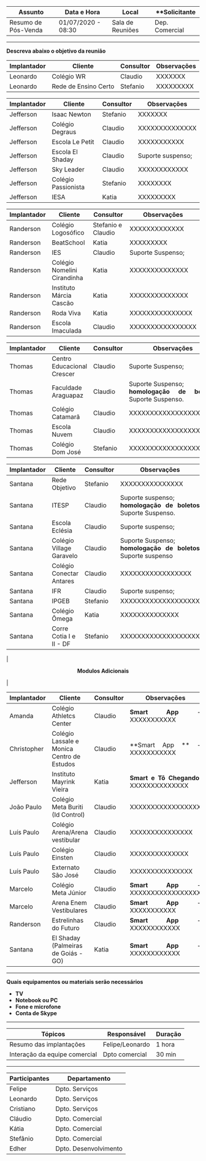 | **Assunto** | **Data e Hora** | **Local** | **Solicitante   |
| ----------- | --------------- | --------- | --------------- | 
| Resumo de Pós-Venda | 01/07/2020 - 08:30 | Sala de Reuniões | Dep. Comercial |

----
**Descreva abaixo o objetivo da reunião**



|**Implantador** | **Cliente** | **Consultor** | **Observações** |
|----------------| ----------- | --------------- | ----------- |
|Leonardo| Colégio WR | Claudio | <div align= "justify"> XXXXXXX </div>|
|Leonardo|Rede de Ensino Certo | Stefanio | <div align= "justify"> XXXXXXXXX </div>|

|**Implantador** | **Cliente** | **Consultor** | **Observações** |
|----------------| ----------- | --------------- | ----------- |
| Jefferson | Isaac Newton | Stefanio | <div align= "justify"> XXXXXXX </div>|
| Jefferson | Colégio Degraus | Claudio | <div align= "justify"> XXXXXXXXXXXXXX </div>|
| Jefferson | Escola Le Petit | Claudio | <div align= "justify"> XXXXXXXXXXX </div>|
| Jefferson | Escola El Shaday | Claudio | <div align= "justify"> Suporte suspenso; </div>|
| Jefferson | Sky Leader | Claudio | <div align= "justify"> XXXXXXXXXXXX </div>|
| Jefferson | Colégio Passionista | Stefanio | <div align= "justify"> XXXXXXXX </div>|
| Jefferson | IESA | Katia | <div align= "justify"> XXXXXXXXX </div>|

|**Implantador** | **Cliente** | **Consultor** | **Observações** |
|----------------| ----------- | --------------- | ----------- |
| Randerson | Colégio Logosófico | Stefanio e Claudio | <div align= "justify"> XXXXXXXXXXXXX  </div>|
| Randerson | BeatSchool | Katia | <div align= "justify"> XXXXXXXXX </div>|
| Randerson | IES | Claudio | <div align= "justify"> Suporte Suspenso;  </div>|
| Randerson | Colégio Nomelini Cirandinha | Katia | <div align= "justify"> XXXXXXXXXXXXXX </div>|
| Randerson | Instituto Márcia Cascão | Katia | <div align= "justify"> XXXXXXXXXXXXXX </div>|
| Randerson | Roda Viva | Katia | <div align= "justify"> XXXXXXXXXXXXXXX </div>|
| Randerson | Escola Imaculada | Claudio | <div align= "justify"> XXXXXXXXXXXXXXXX </div>|

|**Implantador** | **Cliente** | **Consultor** | **Observações** |
|----------------| ----------- | --------------- | ----------- |
| Thomas | Centro Educacional Crescer | Claudio | <div align= "justify"> Suporte Suspenso; </div>|
| Thomas | Faculdade Araguapaz | Claudio | <div align= "justify"> Suporte Suspenso; <br> **homologação de boletos** Suporte Suspenso. </div>|
| Thomas | Colégio Catamarã | Claudio | <div align= "justify"> XXXXXXXXXXXXXXXXXXXXX </div>|
| Thomas | Escola Nuvem | Claudio | <div align= "justify"> XXXXXXXXXXXXXXXXXXX </div>|
| Thomas | Colégio Dom José | Stefanio | <div align= "justify"> XXXXXXXXXXXXXXXXXXX </div>|

|**Implantador** | **Cliente** | **Consultor** | **Observações** |
|----------------| ----------- | --------------- | ----------- |
|Santana| Rede Objetivo | Stefanio | <div align= "justify"> XXXXXXXXXXXXXXX </div>|
|Santana| ITESP | Claudio | <div align= "justify"> Suporte suspenso; <br> **homologação de boletos** Suporte Suspenso. </div>|
|Santana| Escola Eclésia | Claudio | <div align= "justify"> Suporte suspenso; </div>|
|Santana| Colégio Village Garavelo | Claudio | <div align= "justify"> Suporte Suspenso;<br> **homologação de boletos** Suporte suspenso </div>|
|Santana| Colégio Conectar Antares| Claudio | <div align= "justify"> XXXXXXXXXXXXXXXXX </div>|
|Santana| IFR | Claudio | <div align= "justify"> Suporte suspenso; </div>|
|Santana| IPGEB | Stefanio | <div align= "justify"> XXXXXXXXXXXXXXXXXXX </div>|
|Santana| Colégio Ômega | Katia | <div align= "justify"> XXXXXXXXXXXXXX </div>|
|Santana| Corre Cotia I e II - DF  | Stefanio | <div align= "justify"> XXXXXXXXXXXXXXXXXXX </div>|


 |<p align="center"> **Modulos Adicionais** </p>|

|**Implantador** | **Cliente** | **Consultor** | **Observações** |
|----------------| ----------- | --------------- | ----------- |
| Amanda | Colégio Athletcs Center  | Claudio | <div align= "justify">**Smart App** - XXXXXXXXXXX </div>|
| Christopher | Colégio Lassale e Monica Centro de Estudos | Claudio | <div align= "justify"> **Smart App ** - XXXXXXXXXXX </div>|
| Jefferson | Instituto Mayrink Vieira | Katia | <div align= "justify"> **Smart e Tô Chegando**. XXXXXXXXXXXXXX </div>|
| João Paulo | Colégio Meta Buriti (Id Control) | Claudio | <div align= "justify"> XXXXXXXXXXXXXXXXX  </div>|
| Luís Paulo | Colégio Arena/Arena vestibular | Claudio | <div align= "justify"> XXXXXXXXXXXXXXX </div>|
| Luís Paulo | Colégio Einsten | Claudio | <div align= "justify"> XXXXXXXXXXXXXX </div>|
| Luís Paulo | Externato São José | Claudio | <div align= "justify"> XXXXXXXXXXXXXXX </div>|
| Marcelo | Colégio Meta Júnior | Claudio | <div align= "justify"> **Smart  App** - XXXXXXXXXXXXXXXXX </div>|
| Marcelo | Arena Enem Vestibulares | Claudio | <div align= "justify"> **Smart App** - XXXXXXXXXXX </div>|
| Randerson | Estrelinhas do Futuro | Claudio | <div align= "justify"> **Smart App** - XXXXXXXXXXXX </div>|
| Santana | El Shaday (Palmeiras de Goiás - GO) | Katia | <div align= "justify"> **Smart App** - XXXXXXXXXXXX </div>|

--------
**Quais equipamentos ou materiais serão necessários**
* **TV**
* **Notebook ou PC**
* **Fone e microfone** 
* **Conta de Skype**

----
| **Tópicos** | **Responsável** | **Duração** |
| ----------- | --------------- | ----------- |
| Resumo das implantações | Felipe/Leonardo | 1 hora |
| Interação da equipe comercial | Dpto comercial | 30 min |  

----
| **Participantes** | **Departamento** |
| ----------------- | ---------------- |
| Felipe | Dpto. Serviços | 
| Leonardo | Dpto. Serviços |
| Cristiano | Dpto. Serviços |
| Cláudio | Dpto. Comercial |
| Kátia | Dpto. Comercial |
| Stefânio | Dpto. Comercial |
| Edher | Dpto. Desenvolvimento |

